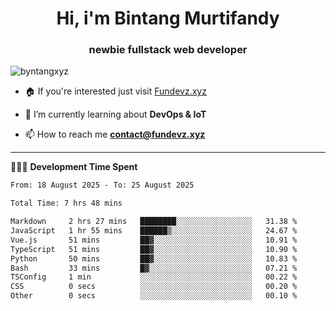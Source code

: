 <h1 align="center">Hi, i'm Bintang Murtifandy</h1>
<h3 align="center">newbie fullstack web developer</h3>

<p align="left"> <img src="https://komarev.com/ghpvc/?username=byntangxyz&label=Profile%20views&color=0e75b6&style=flat" alt="byntangxyz" /> </p>

- 🏠 If you're interested just visit [Fundevz.xyz](https://fundevz.xyz)

- 🌱 I’m currently learning about **DevOps & IoT**

- 📫 How to reach me **[contact@fundevz.xyz](mailto:contact@fundevz.xyz)**

<hr />

👩🏿‍💻 **Development Time Spent**

<p><!--START_SECTION:waka-->

```txt
From: 18 August 2025 - To: 25 August 2025

Total Time: 7 hrs 48 mins

Markdown     2 hrs 27 mins   ████████░░░░░░░░░░░░░░░░░   31.38 %
JavaScript   1 hr 55 mins    ██████▒░░░░░░░░░░░░░░░░░░   24.67 %
Vue.js       51 mins         ██▓░░░░░░░░░░░░░░░░░░░░░░   10.91 %
TypeScript   51 mins         ██▓░░░░░░░░░░░░░░░░░░░░░░   10.90 %
Python       50 mins         ██▓░░░░░░░░░░░░░░░░░░░░░░   10.83 %
Bash         33 mins         █▓░░░░░░░░░░░░░░░░░░░░░░░   07.21 %
TSConfig     1 min           ░░░░░░░░░░░░░░░░░░░░░░░░░   00.22 %
CSS          0 secs          ░░░░░░░░░░░░░░░░░░░░░░░░░   00.20 %
Other        0 secs          ░░░░░░░░░░░░░░░░░░░░░░░░░   00.10 %
```

<!--END_SECTION:waka--></p>
